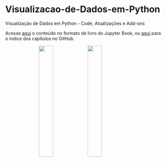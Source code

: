 # Visualizacao-de-Dados-em-Python
Visualização de Dados em Python - Code, Atualizações e Add-ons

Acesse [aqui](http://meusite.mackenzie.br/rogerio/MyBook/_build/html/intro.html) o conteúdo no formato de livro do Jupyter Book, ou [aqui](https://github.com/Rogerio-mack/Visualizacao-de-Dados-em-Python/blob/main/capa.ipynb) para o índice dos capítulos no GitHub.


<p align="right">
  <img src="https://github.com/Rogerio-mack/Visualizacao-de-Dados-em-Python/raw/main/figuras/capas/1.png" width="30%" align="left"/>
  <img src="https://github.com/Rogerio-mack/Visualizacao-de-Dados-em-Python/raw/main/figuras/capas/2.png" width="30%" align="left"/>
</p>





